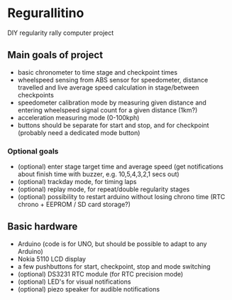 # Regurallitino
DIY regularity rally computer project

## Main goals of project
- basic chronometer to time stage and checkpoint times
- wheelspeed sensing from ABS sensor for speedometer, distance travelled and live average speed calculation in stage/between checkpoints
- speedometer calibration mode by measuring given distance and entering wheelspeed signal count for a given distance (1km?)
- acceleration measuring mode (0-100kph)
- buttons should be separate for start and stop, and for checkpoint (probably need a dedicated mode button)

### Optional goals
- (optional) enter stage target time and average speed (get notifications about finish time with buzzer, e.g. 10,5,4,3,2,1 secs out)
- (optional) trackday mode, for timing laps
- (optional) replay mode, for repeat/double regularity stages
- (optional) possibility to restart arduino without losing chrono time (RTC chrono + EEPROM / SD card storage?)

## Basic hardware
- Arduino (code is for UNO, but should be possible to adapt to any Arduino)
- Nokia 5110 LCD display
- a few pushbuttons for start, checkpoint, stop and mode switching
- (optional) DS3231 RTC module (for RTC precision mode)
- (optional) LED's for visual notifications
- (optional) piezo speaker for audible notifications
